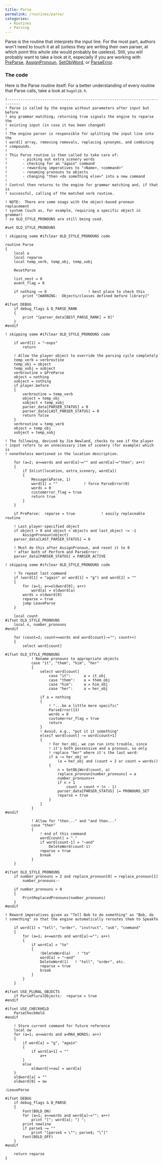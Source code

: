 ```yaml
---
title: Parse
permalink: /routines/parse/
categories: 
  - Routines
  - Parsing
---
```


Parse is the routine that interprets the input line. For the most part,
authors won't need to touch it at all (unless they are writing their own
parser, at which point this whole site would probably be useless).
Still, you will probably want to take a look at it, especially if you
are working with [PreParse](/parsing/preparse/),
[AssignPronoun](/parsing/assignpronoun/),
[SetObjWord](/parsing/setobjword/), or
[ParseError](/parsing/parseerror/).

### The code

Here is the Parse routine itself. For a better understanding of every
routine that Parse calls, take a look at `hugolib.h`.

    !----------------------------------------------------------------------------
    ! Parse is called by the engine without parameters after input but before
    ! any grammar matching; returning true signals the engine to reparse the
    ! existing input (in case it has been changed)
    !
    ! The engine parser is responsible for splitting the input line into the
    ! word[] array, removing removals, replacing synonyms, and combining
    ! compounds.
    !
    ! This Parse routine is then called to take care of:
    !       - picking out extra_scenery words
    !       - checking for an "again" command
    !       - rewording imperatives to "<Name>, <command>"
    !       - renaming pronouns to objects
    !       - changing "then <do something else>" into a new command
    !
    ! Control then returns to the engine for grammar matching and, if that is
    ! successful, calling of the matched verb routine.

    ! NOTE:  There are some snags with the object-based pronoun replacement
    ! system (such as, for example, requiring a specific object in grammar)
    ! so OLD_STYLE_PRONOUNS are still being used.

    #set OLD_STYLE_PRONOUNS

    ! skipping some #ifclear OLD_STYLE_PRONOUNS code

    routine Parse
    {
        local a
        local reparse
        local temp_verb, temp_obj, temp_xobj

        ResetParse

        list_nest = 0
        event_flag = 0

        if nothing ~= 0                   ! best place to check this
            print "[WARNING:  Objects/classes defined before library]"

    #ifset DEBUG
        if debug_flags & D_PARSE_RANK
        {
            print "[parser_data[BEST_PARSE_RANK] = 0]"
        }
    #endif

    ! skipping some #ifclear OLD_STYLE_PRONOUNS code

        if word[1] = "~oops"
            return

        ! Allow the player object to override the parsing cycle completely
        temp_verb = verbroutine
        temp_obj = object
        temp_xobj = xobject
        verbroutine = &PreParse
        object = nothing
        xobject = nothing
        if player.before
        {
            verbroutine = temp_verb
            object = temp_obj
            xobject = temp_xobj
            parser_data[PARSER_STATUS] = 0
            parser_data[LAST_PARSER_STATUS] = 0
            return false
        }
        verbroutine = temp_verb
        object = temp_obj
        xobject = temp_xobj

    ! The following, devised by Jim Newland, checks to see if the player
    ! input refers to an unnecessary item of scenery (for example) which is
    ! nonetheless mentioned in the location description.

        for (a=2; a<=words and word[a]~="" and word[a]~="then"; a++)
        {
            if Inlist(location, extra_scenery, word[a])
            {
                Message(&Parse, 1)
                word[1] = ""            ! force ParseError(0)
                words = 0
                customerror_flag = true
                return true
            }
        }

        if PreParse:  reparse = true            ! easily replaceable routine

        ! Last player-specified object
        if object > 0 and object < objects and last_object ~= -1
            AssignPronoun(object)
        parser_data[LAST_PARSER_STATUS] = 0

        ! Must do this after AssignPronoun, and reset it to 0
        ! after both of Perform and ParseError:
        parser_data[PARSER_STATUS] = PARSER_ACTIVE

    ! skipping some #ifclear OLD_STYLE_PRONOUNS code

        ! To repeat last command
        if (word[1] = "again" or word[1] = "g") and word[2] = ""
        {
            for (a=1; a<=oldword[0]; a++)
                word[a] = oldword[a]
            words = oldword[0]
            reparse = true
            jump LeaveParse
        }

        local count
    #ifset OLD_STYLE_PRONOUNS
        local n, number_pronouns
    #endif

        for (count=2; count<=words and word[count]~=""; count++)
        {
            select word[count]

    #ifset OLD_STYLE_PRONOUNS
                ! Rename pronouns to appropriate objects
                case "it", "them", "him", "her"
                {
                    select word[count]
                        case "it":      a = it_obj
                        case "them":    a = them_obj
                        case "him":     a = him_obj
                        case "her":     a = her_obj

                    if a = nothing
                    {
                        ! "...be a little more specific"
                        ParseError(13)
                        words = 0
                        customerror_flag = true
                        return
                    }
                    ! Avoid, e.g., "put it it something"
                    elseif word[count] ~= word[count+1]
                    {
                        ! For her_obj, we can run into trouble, since
                        ! it's both possessive and a pronoun, so only
                        ! replace "her" where it's the last word:
                        if a ~= her_obj or
                            (a = her_obj and (count = 2 or count = words))
                        {
                            n = SetObjWord(count, a)
                            replace_pronoun[number_pronouns] = a
                            number_pronouns++
                            if n > 1
                                count = count + (n - 1)
                            parser_data[PARSER_STATUS] |= PRONOUNS_SET
                            reparse = true
                        }
                    }
                }
    #endif

                ! Allow for "then..." and "and then..."
                case "then"
                {
                    ! end of this command
                    word[count] = "."
                    if word[count-1] = "~and"
                        DeleteWord(count-1)
                    reparse = true
                    break
                }
        }

    #ifset OLD_STYLE_PRONOUNS
        if number_pronouns = 2 and replace_pronoun[0] = replace_pronoun[1]
            number_pronouns--

        if number_pronouns > 0
        {
            PrintReplacedPronouns(number_pronouns)
        }
    #endif

    ! Reword imperatives given as "Tell Bob to do something" as "Bob, do
    ! something" so that the engine automatically reroutes them to SpeakTo

        if word[1] = "tell", "order", "instruct", "ask", "command"
        {
            for (a=1; a<=words and word[a]~=""; a++)
            {
                if word[a] = "to"
                {
                    !DeleteWord(a)   ! "to"
                    word[a] = "~and"
                    DeleteWord(1)   ! "tell", "order", etc.
                    reparse = true
                    break
                }
            }
        }

    #ifset USE_PLURAL_OBJECTS
        if ParsePluralObjects:  reparse = true
    #endif

    #ifset USE_CHECKHELD
        ParseCheckHeld
    #endif

        ! Store current command for future reference
        local ow
        for (a=1; a<=words and a<MAX_WORDS; a++)
        {
            if word[a] = "g", "again"
            {
                if word[a+1] = ""
                    a++
            }
            else
                oldword[++ow] = word[a]
        }
        oldword[a] = ""
        oldword[0] = ow

    :LeaveParse

    #ifset DEBUG
        if debug_flags & D_PARSE
        {
            Font(BOLD_ON)
            for (a=1; a<=words and word[a]~=""; a++)
                print "["; word[a]; "] ";
            print newline
            if parse$ ~= ""
                print "[parse$ = \""; parse$; "\"]"
            Font(BOLD_OFF)
        }
    #endif

        return reparse
    }
